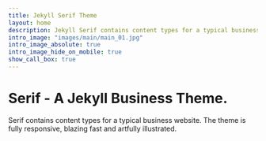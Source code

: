 ```yaml
---
title: Jekyll Serif Theme
layout: home
description: Jekyll Serif contains content types for a typical business website. The theme is fully responsive, blazing fast and artfully illustrated.
intro_image: "images/main/main_01.jpg"
intro_image_absolute: true
intro_image_hide_on_mobile: true
show_call_box: true
---
```


# Serif - A Jekyll Business Theme.

Serif contains content types for a typical business website. The theme is fully responsive, blazing fast and artfully illustrated.
